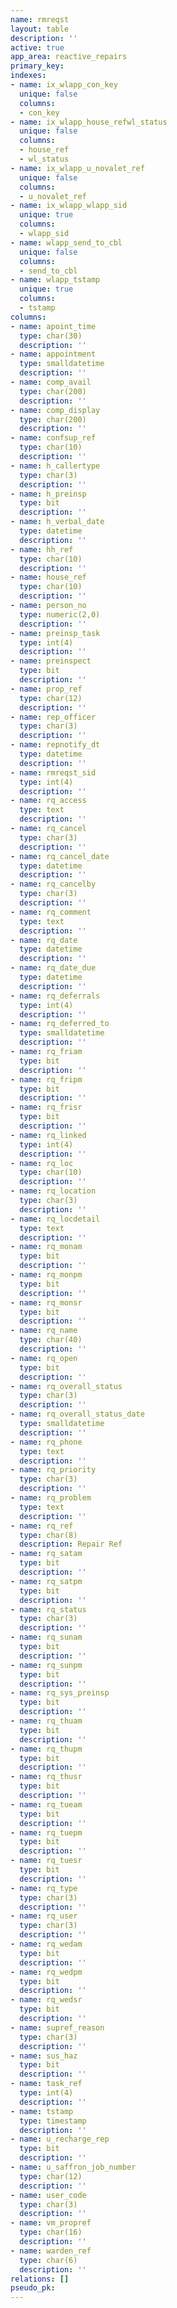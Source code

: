 ```yaml
---
name: rmreqst
layout: table
description: ''
active: true
app_area: reactive_repairs
primary_key: 
indexes:
- name: ix_wlapp_con_key
  unique: false
  columns:
  - con_key
- name: ix_wlapp_house_refwl_status
  unique: false
  columns:
  - house_ref
  - wl_status
- name: ix_wlapp_u_novalet_ref
  unique: false
  columns:
  - u_novalet_ref
- name: ix_wlapp_wlapp_sid
  unique: true
  columns:
  - wlapp_sid
- name: wlapp_send_to_cbl
  unique: false
  columns:
  - send_to_cbl
- name: wlapp_tstamp
  unique: true
  columns:
  - tstamp
columns:
- name: apoint_time
  type: char(30)
  description: ''
- name: appointment
  type: smalldatetime
  description: ''
- name: comp_avail
  type: char(200)
  description: ''
- name: comp_display
  type: char(200)
  description: ''
- name: confsup_ref
  type: char(10)
  description: ''
- name: h_callertype
  type: char(3)
  description: ''
- name: h_preinsp
  type: bit
  description: ''
- name: h_verbal_date
  type: datetime
  description: ''
- name: hh_ref
  type: char(10)
  description: ''
- name: house_ref
  type: char(10)
  description: ''
- name: person_no
  type: numeric(2,0)
  description: ''
- name: preinsp_task
  type: int(4)
  description: ''
- name: preinspect
  type: bit
  description: ''
- name: prop_ref
  type: char(12)
  description: ''
- name: rep_officer
  type: char(3)
  description: ''
- name: repnotify_dt
  type: datetime
  description: ''
- name: rmreqst_sid
  type: int(4)
  description: ''
- name: rq_access
  type: text
  description: ''
- name: rq_cancel
  type: char(3)
  description: ''
- name: rq_cancel_date
  type: datetime
  description: ''
- name: rq_cancelby
  type: char(3)
  description: ''
- name: rq_comment
  type: text
  description: ''
- name: rq_date
  type: datetime
  description: ''
- name: rq_date_due
  type: datetime
  description: ''
- name: rq_deferrals
  type: int(4)
  description: ''
- name: rq_deferred_to
  type: smalldatetime
  description: ''
- name: rq_friam
  type: bit
  description: ''
- name: rq_fripm
  type: bit
  description: ''
- name: rq_frisr
  type: bit
  description: ''
- name: rq_linked
  type: int(4)
  description: ''
- name: rq_loc
  type: char(10)
  description: ''
- name: rq_location
  type: char(3)
  description: ''
- name: rq_locdetail
  type: text
  description: ''
- name: rq_monam
  type: bit
  description: ''
- name: rq_monpm
  type: bit
  description: ''
- name: rq_monsr
  type: bit
  description: ''
- name: rq_name
  type: char(40)
  description: ''
- name: rq_open
  type: bit
  description: ''
- name: rq_overall_status
  type: char(3)
  description: ''
- name: rq_overall_status_date
  type: smalldatetime
  description: ''
- name: rq_phone
  type: text
  description: ''
- name: rq_priority
  type: char(3)
  description: ''
- name: rq_problem
  type: text
  description: ''
- name: rq_ref
  type: char(8)
  description: Repair Ref
- name: rq_satam
  type: bit
  description: ''
- name: rq_satpm
  type: bit
  description: ''
- name: rq_status
  type: char(3)
  description: ''
- name: rq_sunam
  type: bit
  description: ''
- name: rq_sunpm
  type: bit
  description: ''
- name: rq_sys_preinsp
  type: bit
  description: ''
- name: rq_thuam
  type: bit
  description: ''
- name: rq_thupm
  type: bit
  description: ''
- name: rq_thusr
  type: bit
  description: ''
- name: rq_tueam
  type: bit
  description: ''
- name: rq_tuepm
  type: bit
  description: ''
- name: rq_tuesr
  type: bit
  description: ''
- name: rq_type
  type: char(3)
  description: ''
- name: rq_user
  type: char(3)
  description: ''
- name: rq_wedam
  type: bit
  description: ''
- name: rq_wedpm
  type: bit
  description: ''
- name: rq_wedsr
  type: bit
  description: ''
- name: supref_reason
  type: char(3)
  description: ''
- name: sus_haz
  type: bit
  description: ''
- name: task_ref
  type: int(4)
  description: ''
- name: tstamp
  type: timestamp
  description: ''
- name: u_recharge_rep
  type: bit
  description: ''
- name: u_saffron_job_number
  type: char(12)
  description: ''
- name: user_code
  type: char(3)
  description: ''
- name: vm_propref
  type: char(16)
  description: ''
- name: warden_ref
  type: char(6)
  description: ''
relations: []
pseudo_pk: 
---
```


